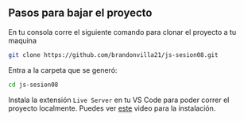 ## Pasos para bajar el proyecto

En tu consola corre el siguiente comando para clonar el proyecto a tu maquina
```sh
git clone https://github.com/brandonvilla21/js-sesion08.git
```

Entra a la carpeta que se generó:
```sh
cd js-sesion08
```

Instala la extensión `Live Server` en tu VS Code para poder correr el proyecto localmente. Puedes ver [este](https://www.youtube.com/watch?v=eM2xzvUTasQ) video para la instalación.
